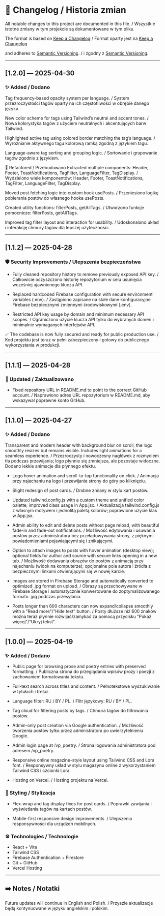 # 📜 Changelog / Historia zmian

All notable changes to this project are documented in this file. /
Wszystkie istotne zmiany w tym projekcie są dokumentowane w tym pliku.

The format is based on [Keep a Changelog](https://keepachangelog.com/en/1.0.0/) /
Format oparty jest na [Keep a Changelog](https://keepachangelog.com/en/1.0.0/)

and adheres to [Semantic Versioning](https://semver.org/). /
i zgodny z [Semantic Versioning](https://semver.org/lang/pl/).

---

## [1.2.0] — 2025-04-30

### ✨ Added / Dodano

Tag frequency-based opacity system per language. / System przezroczystości tagów oparty na ich częstotliwości w obrębie danego języka.

New color scheme for tags using Tailwind’s neutral and accent tones. / Nowa kolorystyka tagów z użyciem neutralnych i akcentujących barw Tailwind.

Highlighted active tag using colored border matching the tag’s language. / Wyróżnianie aktywnego tagu kolorową ramką zgodną z językiem tagu.

Language-aware tag sorting and grouping logic. / Sortowanie i grupowanie tagów zgodnie z językiem.

🎨 Refactored / Przebudowano
Extracted multiple components: Header, Footer, ToastNotifications, TagFilter, LanguageFilter, TagDisplay. / Wydzielono wiele komponentów: Header, Footer, ToastNotifications, TagFilter, LanguageFilter, TagDisplay.

Moved post fetching logic into custom hook usePosts. / Przeniesiono logikę pobierania postów do własnego hooka usePosts.

Created utility functions: filterPosts, getAllTags. / Utworzono funkcje pomocnicze: filterPosts, getAllTags.

Improved tag filter layout and interaction for usability. / Udoskonalono układ i interakcję chmury tagów dla lepszej użyteczności.

---

## [1.1.2] — 2025-04-28

### 🛡️ Security Improvements / Ulepszenia bezpieczeństwa

- Fully cleaned repository history to remove previously exposed API key. / Całkowicie oczyszczono historię repozytorium w celu usunięcia wcześniej ujawnionego klucza API.

- Replaced hardcoded Firebase configuration with secure environment variables (.env). / Zastąpiono zapisane na stałe dane konfiguracyjne Firebase bezpiecznymi zmiennymi środowiskowymi (.env).

- Restricted API key usage by domain and minimum necessary API scopes. / Ograniczono użycie klucza API tylko do wybranych domen i minimalnie wymaganych interfejsów API.

✅ The codebase is now fully secured and ready for public production use. / Kod projektu jest teraz w pełni zabezpieczony i gotowy do publicznego wykorzystania w produkcji.

---

## [1.1.1] — 2025-04-28

### 📝 Updated / Zaktualizowano

- Fixed repository URL in README.md to point to the correct GitHub account. / Naprawiono adres URL repozytorium w README.md, aby wskazywał poprawne konto GitHub.

---

## [1.1.0] — 2025-04-27

### ✨ Added / Dodano

Transparent and modern header with background blur on scroll; the logo smoothly resizes but remains visible. Includes light animations for a seamless experience. /
Przezroczysty i nowoczesny nagłówek z rozmyciem tła podczas przewijania; logo płynnie się zmniejsza, ale pozostaje widoczne. Dodano lekkie animacje dla płynnego efektu.

- Logo hover animation and scroll-to-top functionality on click. /
  Animacja przy najechaniu na logo i przewijanie strony do góry po kliknięciu.

- Slight redesign of post cards. /
  Drobne zmiany w stylu kart postów.

- Updated tailwind.config.js with a custom theme and unified color palette; improved class usage in App.jsx. /
  Aktualizacja tailwind.config.js z własnym motywem i jednolitą paletą kolorów; poprawione użycie klas w App.jsx.

- Admin ability to edit and delete posts without page reload, with beautiful fade-in and fade-out notifications. /
  Możliwość edytowania i usuwania postów przez administratora bez przeładowywania strony, z pięknymi powiadomieniami pojawiającymi się i znikającymi.

- Option to attach images to posts with hover animation (desktop view); optional fields for author and source with secure links opening in a new tab. /
  Możliwość dodawania obrazów do postów z animacją przy najechaniu (widok na komputerze); opcjonalne pola autora i źródła z bezpiecznymi linkami otwierającymi się w nowej karcie.

- Images are stored in Firebase Storage and automatically converted to optimized .jpg format on upload. /
  Obrazy są przechowywane w Firebase Storage i automatycznie konwertowane do zoptymalizowanego formatu .jpg podczas przesyłania.

- Posts longer than 600 characters can now expand/collapse smoothly with a "Read more"/"Hide text" button. /
  Posty dłuższe niż 600 znaków można teraz płynnie rozwijać/zamykać za pomocą przycisku "Pokaż więcej"/"Ukryj tekst".

---

## [1.0.0] — 2025-04-19

### ✨ Added / Dodano

- Public page for browsing prose and poetry entries with preserved formatting. /
  Publiczna strona do przeglądania wpisów prozy i poezji z zachowaniem formatowania tekstu.

- Full-text search across titles and content. /
  Pełnotekstowe wyszukiwanie w tytułach i treści.

- Language filter: RU / BY / PL. /
  Filtr językowy: RU / BY / PL.

- Tag cloud for filtering posts by tags. /
  Chmura tagów do filtrowania postów.

- Admin-only post creation via Google authentication. /
  Możliwość tworzenia postów tylko przez administratora po uwierzytelnieniu Google.

- Admin login page at /vp_poetry. /
  Strona logowania administratora pod adresem /vp_poetry.

- Responsive online magazine-style layout using Tailwind CSS and Lora font. /
  Responsywny układ w stylu magazynu online z wykorzystaniem Tailwind CSS i czcionki Lora.

- Hosting on Vercel. /
  Hosting projektu na Vercel.

### 🎨 Styling / Stylizacja

- Flex-wrap and tag display fixes for post cards. /
  Poprawki zawijania i wyświetlania tagów na kartach postów.

- Mobile-first responsive design improvements. /
  Ulepszenia responsywności dla urządzeń mobilnych.

### ⚙️ Technologies / Technologie

- React + Vite
- Tailwind CSS
- Firebase Authentication + Firestore
- Git + GitHub
- Vercel Hosting

---

## ➡️ Notes / Notatki

Future updates will continue in English and Polish. /
Przyszłe aktualizacje będą kontynuowane w języku angielskim i polskim.
